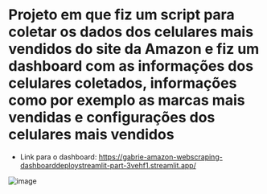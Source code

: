 # Projeto em que fiz um script para coletar os dados dos celulares mais vendidos do site da Amazon e fiz um dashboard com as informações dos celulares coletados, informações como por exemplo as marcas mais vendidas e configurações dos celulares mais vendidos
- Link para o dashboard: https://gabrie-amazon-webscraping-dashboarddeploystreamlit-part-3vehf1.streamlit.app/

![image](/dashb_img.png)
